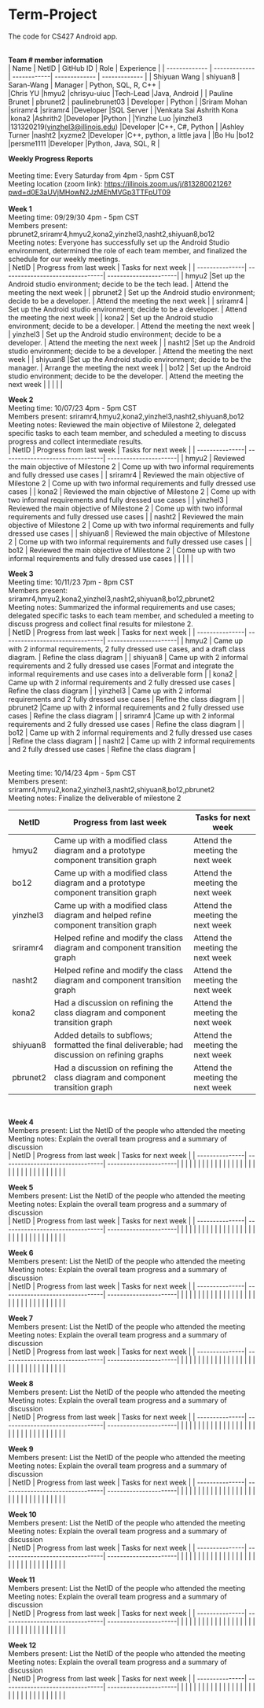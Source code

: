 # Term-Project
The code for CS427 Android app.
<br/>
<br/>

<b>Team # member information</b>
<br/>
| Name          | NetID         | GitHub ID   | Role          | Experience    |
| ------------- | ------------- | ------------| ------------- | ------------- |
| Shiyuan Wang              |   shiyuan8            |  Saran-Wang           |        Manager       |       Python, SQL, R, C++      |            
|Chris YU               |hmyu2               |chrisyu-uiuc             |Tech-Lead               |Java, Android               |
| Pauline Brunet              | pbrunet2              | paulinebrunet03            | Developer             | Python              |
|Sriram Mohan               |sriramr4               |sriramr4             |Developer              |SQL Server            |
|Venkata Sai Ashrith Kona               |kona2               |Ashrith2             |Developer               |Python               |
|Yinzhe Luo          |yinzhel3          |131320219(yinzhel3@illinois.edu)          |Developer          |C++, C#, Python             |
|Ashley Turner               |nasht2               |xyzme2             |Developer               |C++, python, a little java               |
|Bo Hu        |bo12         |persme1111    |Developer    |Python, Java, SQL, R        |
<br/>


<b>Weekly Progress Reports</b>
</br>
</br>
Meeting time: Every Saturday from 4pm - 5pm CST
</br>
Meeting location (zoom link): https://illinois.zoom.us/j/81328002126?pwd=d0E3aUVjMHowN2JzMEhMVGp3TTFpUT09
</br>
</br>
<b>Week 1</b>
</br>
Meeting time: 09/29/30 4pm - 5pm CST
</br>
Members present: pbrunet2,sriramr4,hmyu2,kona2,yinzhel3,nasht2,shiyuan8,bo12
</br>
Meeting notes: Everyone has successfully set up the Android Studio environment, determined the role of each team member, and finalized the schedule for our weekly meetings.
</br>
| NetID          | Progress from last week         | Tasks for next week   |
| ---------------| --------------------------------| ----------------------|
| hmyu2          |Set up the Android studio environment; decide to be the tech lead.                              | Attend the meeting the next week                      |
| pbrunet2       | Set up the Android studio environment; decide to be a developer.                               | Attend the meeting the next week                        |
| sriramr4       | Set up the Android studio environment; decide to be a developer.                                  | Attend the meeting the next week                        |
| kona2          | Set up the Android studio environment; decide to be a developer.                                  | Attend the meeting the next week                        |
| yinzhel3       | Set up the Android studio environment; decide to be a developer.                                  | Attend the meeting the next week                        |
| nasht2         |Set up the Android studio environment; decide to be a developer.                                   | Attend the meeting the next week                        |
| shiyuan8       |Set up the Android studio environment; decide to be the manager.                                   | Arrange the meeting the next week                        |
| bo12           | Set up the Android studio environment; decide to be the developer.     | Attend the meeting the next week  |
|                |                                 |                       |
</br>


<b>Week 2</b>
</br>
Meeting time: 10/07/23 4pm - 5pm CST
</br>
Members present: sriramr4,hmyu2,kona2,yinzhel3,nasht2,shiyuan8,bo12
</br>
Meeting notes: Reviewed the main objective of Milestone 2, delegated specific tasks to each team member, and scheduled a meeting to discuss progress and collect intermediate results.
</br>
| NetID          | Progress from last week         | Tasks for next week   |
| ---------------| --------------------------------| ----------------------|
|  hmyu2              |    Reviewed the main objective of Milestone 2    |   Come up with two informal requirements and fully dressed use cases                    |
| sriramr4               |  Reviewed the main objective of Milestone 2   |    Come up with two informal requirements and fully dressed use cases                    |
| kona2               |   Reviewed the main objective of Milestone 2     |     Come up with two informal requirements and fully dressed use cases                   |
|  yinzhel3              | Reviewed the main objective of Milestone 2    |    Come up with two informal requirements and fully dressed use cases                    |
|    nasht2            |  Reviewed the main objective of Milestone 2     |    Come up with two informal requirements and fully dressed use cases                    |
| shiyuan8               |  Reviewed the main objective of Milestone 2   |   Come up with two informal requirements and fully dressed use cases                     |
| bo12               |   Reviewed the main objective of Milestone 2     |    Come up with two informal requirements and fully dressed use cases                    |
|                |                                |                  |
</br>



<b>Week 3</b>
</br>
Meeting time: 10/11/23 7pm - 8pm CST
</br>
Members present: sriramr4,hmyu2,kona2,yinzhel3,nasht2,shiyuan8,bo12,pbrunet2
</br>
Meeting notes: Summarized the informal requirements and use cases; delegated specific tasks to each team member, and scheduled a meeting to discuss progress and collect final results for milestone 2.
</br>
| NetID          | Progress from last week         | Tasks for next week   |
| ---------------| --------------------------------| ----------------------|
|  hmyu2              | Came up with 2 informal requirements, 2 fully dressed use cases, and a draft class diagram.    | Refine the class diagram            |
|    shiyuan8           | Came up with 2 informal requirements and 2 fully dressed use cases                                |Format and integrate the informal requirements and use cases into a deliverable form             |
| kona2               |  Came up with 2 informal requirements and 2 fully dressed use cases                              | Refine the class diagram              |
|  yinzhel3              |  Came up with 2 informal requirements and 2 fully dressed use cases                         |  Refine the class diagram                  |
|      pbrunet2          |Came up with 2 informal requirements and 2 fully dressed use cases                               |   Refine the class diagram                    |
|  sriramr4              |Came up with 2 informal requirements and 2 fully dressed use cases                             | Refine the class diagram                 |
| bo12               |  Came up with 2 informal requirements and 2 fully dressed use cases                       |  Refine the class diagram            |
|   nasht2             |   Came up with 2 informal requirements and 2 fully dressed use cases                             | Refine the class diagram                 |



</br>
Meeting time: 10/14/23 4pm - 5pm CST
</br>
Members present: sriramr4,hmyu2,kona2,yinzhel3,nasht2,shiyuan8,bo12,pbrunet2
</br>
Meeting notes: Finalize the deliverable of milestone 2
</br>

| NetID          | Progress from last week         | Tasks for next week   |
| ---------------| --------------------------------| ----------------------|
|   hmyu2             | Came up with a modified class diagram and a prototype component transition graph|  Attend the meeting the next week                    |
|    bo12            |Came up with a modified class diagram and a prototype component transition graph            |   Attend the meeting the next week                    |
|     yinzhel3           |    Came up with a modified class diagram and helped refine component transition graph|   Attend the meeting the next week                    |
|      sriramr4          |    Helped refine and modify the class diagram and component transition graph                         |   Attend the meeting the next week                    |
|      nasht2          |    Helped refine and modify the class diagram and component transition graph                             |   Attend the meeting the next week                    |
|       kona2         |       Had a discussion on refining the class diagram and component transition graph                        |   Attend the meeting the next week                    |
|     shiyuan8           |     Added details to subflows; formatted the final deliverable; had discussion on refining graphs                        |   Attend the meeting the next week                    |
|     pbrunet2           |       Had a discussion on refining the class diagram and component transition graph                         |   Attend the meeting the next week                    |
</br>


<b>Week 4</b>
</br>
Members present: List the NetID of the people who attended the meeting
</br>
Meeting notes: Explain the overall team progress and a summary of discussion
</br>
| NetID          | Progress from last week         | Tasks for next week   |
| ---------------| --------------------------------| ----------------------|
|                |                                 |                       |
|                |                                 |                       |
|                |                                 |                       |
|                |                                 |                       |
|                |                                 |                       |
|                |                                 |                       |
|                |                                 |                       |
|                |                                 |                       |
</br>


<b>Week 5</b>
</br>
Members present: List the NetID of the people who attended the meeting
</br>
Meeting notes: Explain the overall team progress and a summary of discussion
</br>
| NetID          | Progress from last week         | Tasks for next week   |
| ---------------| --------------------------------| ----------------------|
|                |                                 |                       |
|                |                                 |                       |
|                |                                 |                       |
|                |                                 |                       |
|                |                                 |                       |
|                |                                 |                       |
|                |                                 |                       |
|                |                                 |                       |
</br>


<b>Week 6</b>
</br>
Members present: List the NetID of the people who attended the meeting
</br>
Meeting notes: Explain the overall team progress and a summary of discussion
</br>
| NetID          | Progress from last week         | Tasks for next week   |
| ---------------| --------------------------------| ----------------------|
|                |                                 |                       |
|                |                                 |                       |
|                |                                 |                       |
|                |                                 |                       |
|                |                                 |                       |
|                |                                 |                       |
|                |                                 |                       |
|                |                                 |                       |
</br>


<b>Week 7</b>
</br>
Members present: List the NetID of the people who attended the meeting
</br>
Meeting notes: Explain the overall team progress and a summary of discussion
</br>
| NetID          | Progress from last week         | Tasks for next week   |
| ---------------| --------------------------------| ----------------------|
|                |                                 |                       |
|                |                                 |                       |
|                |                                 |                       |
|                |                                 |                       |
|                |                                 |                       |
|                |                                 |                       |
|                |                                 |                       |
|                |                                 |                       |
</br>


<b>Week 8</b>
</br>
Members present: List the NetID of the people who attended the meeting
</br>
Meeting notes: Explain the overall team progress and a summary of discussion
</br>
| NetID          | Progress from last week         | Tasks for next week   |
| ---------------| --------------------------------| ----------------------|
|                |                                 |                       |
|                |                                 |                       |
|                |                                 |                       |
|                |                                 |                       |
|                |                                 |                       |
|                |                                 |                       |
|                |                                 |                       |
|                |                                 |                       |
</br>


<b>Week 9</b>
</br>
Members present: List the NetID of the people who attended the meeting
</br>
Meeting notes: Explain the overall team progress and a summary of discussion
</br>
| NetID          | Progress from last week         | Tasks for next week   |
| ---------------| --------------------------------| ----------------------|
|                |                                 |                       |
|                |                                 |                       |
|                |                                 |                       |
|                |                                 |                       |
|                |                                 |                       |
|                |                                 |                       |
|                |                                 |                       |
|                |                                 |                       |
</br>


<b>Week 10</b>
</br>
Members present: List the NetID of the people who attended the meeting
</br>
Meeting notes: Explain the overall team progress and a summary of discussion
</br>
| NetID          | Progress from last week         | Tasks for next week   |
| ---------------| --------------------------------| ----------------------|
|                |                                 |                       |
|                |                                 |                       |
|                |                                 |                       |
|                |                                 |                       |
|                |                                 |                       |
|                |                                 |                       |
|                |                                 |                       |
|                |                                 |                       |
</br>


<b>Week 11</b>
</br>
Members present: List the NetID of the people who attended the meeting
</br>
Meeting notes: Explain the overall team progress and a summary of discussion
</br>
| NetID          | Progress from last week         | Tasks for next week   |
| ---------------| --------------------------------| ----------------------|
|                |                                 |                       |
|                |                                 |                       |
|                |                                 |                       |
|                |                                 |                       |
|                |                                 |                       |
|                |                                 |                       |
|                |                                 |                       |
|                |                                 |                       |
</br>


<b>Week 12</b>
</br>
Members present: List the NetID of the people who attended the meeting
</br>
Meeting notes: Explain the overall team progress and a summary of discussion
</br>
| NetID          | Progress from last week         | Tasks for next week   |
| ---------------| --------------------------------| ----------------------|
|                |                                 |                       |
|                |                                 |                       |
|                |                                 |                       |
|                |                                 |                       |
|                |                                 |                       |
|                |                                 |                       |
|                |                                 |                       |
|                |                                 |                       |
</br>
